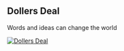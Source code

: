 ## Dollers Deal
Words and ideas can change the world

[![Dollers Deal](http://dollersdeal.com/images/youtube.png)](https://www.youtube.com/channel/UCi2SO4GP7L0Z7bRph5ytNMw)
